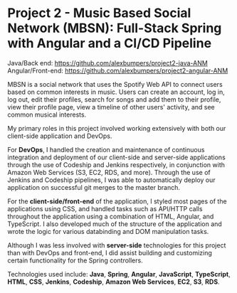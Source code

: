 # Project 2 - Music Based Social Network (MBSN): Full-Stack Spring with Angular and a CI/CD Pipeline

Java/Back end: https://github.com/alexbumpers/project2-java-ANM
Angular/Front-end: https://github.com/alexbumpers/project2-angular-ANM

MBSN is a social network that uses the Spotify Web API to connect users based on common interests in music. Users can create an account, log in, log out, edit their profiles, search for songs and add them to their profile, view their profile page, view a timeline of other users' activity, and see common musical interests.

My primary roles in this project involved working extensively with both our client-side application and DevOps.

For **DevOps**, I handled the creation and maintenance of continuous integration and deployment of our client-side and server-side applications through the use of Codeship and Jenkins respectively, in conjunction with Amazon Web Services (S3, EC2, RDS, and more). Through the use of Jenkins and Codeship pipelines, I was able to automatically deploy our application on successful git merges to the master branch.

For the **client-side/front-end** of the application, I styled most pages of the applications using CSS, and handled tasks such as API/HTTP calls throughout the application using a combination of HTML, Angular, and TypeScript. I also developed much of the structure of the application and wrote the logic for various databinding and DOM manipulation tasks.

Although I was less involved with **server-side** technologies for this project than with DevOps and front-end, I did assist building and customizing certain functionality for the Spring controllers.

Technologies used include: **Java**, **Spring**, **Angular**, **JavaScript**, **TypeScript**, **HTML**, **CSS**, **Jenkins**, **Codeship**, **Amazon Web Services**, **EC2**, **S3**, **RDS**.